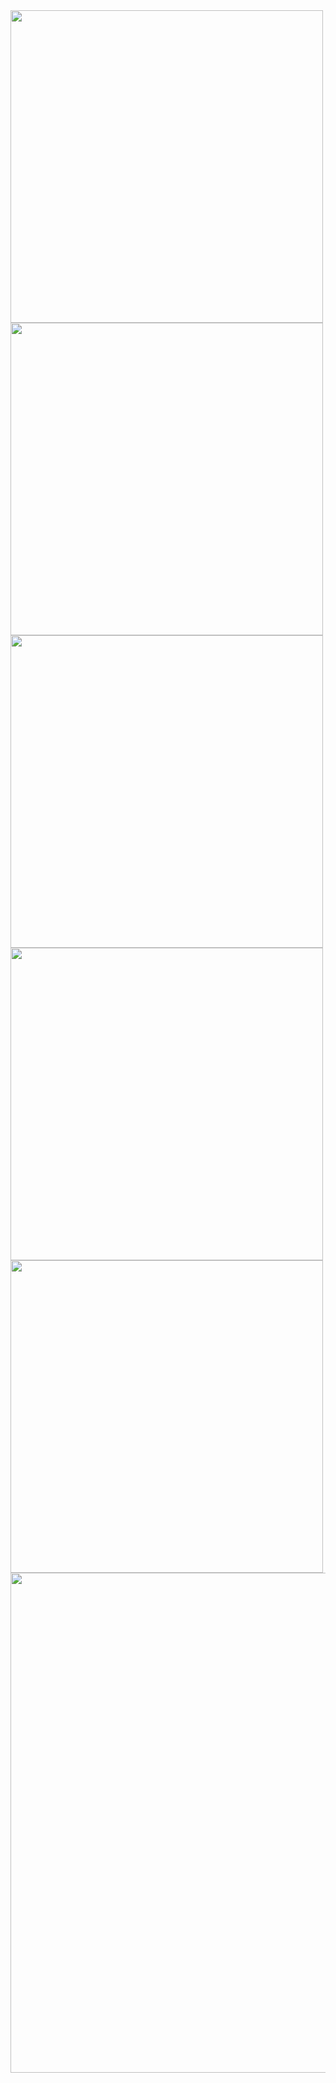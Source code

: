 
<img src="https://github.com/user-attachments/assets/35fed92b-dc95-4c71-b4e6-ed4b9f3158a4" height="500" />
<img src="https://github.com/user-attachments/assets/5cc0249f-1aaa-4a8a-bbd9-9721ef460351" height="500" />
<img src="https://github.com/user-attachments/assets/d73423a2-bfec-436e-aea5-aada53f0a2bc" height="500" />
<img src="https://github.com/user-attachments/assets/efa8e445-d0a5-48f8-a195-e220def28256" height="500" />
<img src="https://github.com/user-attachments/assets/b45aadac-3e43-4d28-8cb4-fcb8814c545b" height="500" />
<img src="https://github.com/user-attachments/assets/1a7dcd26-cb52-46af-9a07-488d6fb32ef2" height="800" />

